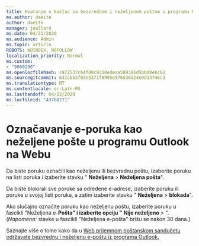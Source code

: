 ```yaml
---
title: Hvatanje u koštac sa bezvrednom i neželjenom poštom u programu Outlook na Webu
ms.author: daeite
author: daeite
manager: joallard
ms.date: 04/21/2020
ms.audience: Admin
ms.topic: article
ROBOTS: NOINDEX, NOFOLLOW
localization_priority: Normal
ms.custom:
- "9000290"
ms.openlocfilehash: c972537cb4f00c9310edeaa589391d5bbd8ebc62
ms.sourcegitcommit: 631cbb5f03e5371f0995e976536d24e9d13746c3
ms.translationtype: MT
ms.contentlocale: sr-Latn-RS
ms.lasthandoff: 04/22/2020
ms.locfileid: "43768271"
---
```

# <a name="mark-email-messages-as-junk-in-outlook-on-the-web"></a>Označavanje e-poruka kao neželjene pošte u programu Outlook na Webu

Da biste poruku označili kao neželjenu ili bezvrednu poštu, izaberite poruku na listi poruka i izaberite stavku " **Neželjena** > **Neželjena pošta**".

Da biste blokirali sve poruke sa određene e-adrese, izaberite poruku ili poruke u svojoj listi poruka, a zatim izaberite stavku " **Neželjena** > **blokada**".

Ako slučajno označite poruku kao neželjenu poštu, izaberite poruku u fascikli "Neželjena e-**Pošta" i izaberite opciju "** **Nije neželjeno** > ". (*Napomena:* stavke u fascikli "Neželjena e-pošta" brišu se nakon 30 dana.)

Saznajte više o tome kako da u [Web prijemnom poštanskom sandučetu održavate bezvrednu i neželjenu e-poštu iz programa Outlook.](https://support.office.com/article/db786e79-54e2-40cc-904f-d89d57b7f41d)